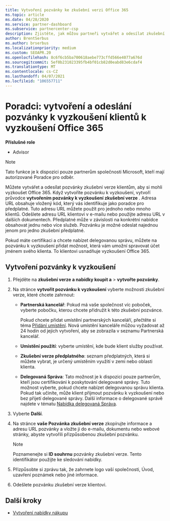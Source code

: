 ```yaml
---
title: Vytvoření pozvánky ke zkušební verzi Office 365
ms.topic: article
ms.date: 04/28/2020
ms.service: partner-dashboard
ms.subservice: partnercenter-csp
description: Zjistěte, jak můžou partneři vytvářet a odesílat zkušební pozvánky pro klienty a vyzkoušet si Office 365. Partneři jsou mnohem oprávněným poradcem pro odběr.
author: BrentSerbus
ms.author: brserbus
ms.localizationpriority: medium
ms.custom: SEOAPR.20
ms.openlocfilehash: 8c6f6cb5ba700618aebe773cffd566e4077a676d
ms.sourcegitcommit: 5ef0b231023395fb4bf01cb82d0eabd83e6cdaf4
ms.translationtype: MT
ms.contentlocale: cs-CZ
ms.lasthandoff: 04/07/2021
ms.locfileid: "106557711"
---
```

# <a name="advisors-create-and-send-a-trial-invitation-for-clients-to-try-office-365"></a>Poradci: vytvoření a odeslání pozvánky k vyzkoušení klientů k vyzkoušení Office 365


**Příslušné role**

- Advisor

> [!NOTE]
> Tato funkce je k dispozici pouze partnerům společnosti Microsoft, kteří mají autorizované Poradce pro odběr.

Můžete vytvářet a odesílat pozvánky zkušební verze klientům, aby si mohli vyzkoušet Office 365. Když vytvoříte pozvánku k vyzkoušení, vytvoří průvodce **vytvořením pozvánky k vyzkoušení zkušební verze** . Adresa URL obsahuje vložený kód, který vás identifikuje jako poradce pro předplatné. Tuto adresu URL můžete použít pro jednoho nebo mnoho klientů. Odešlete adresu URL klientovi v e-mailu nebo použijte adresu URL v dalších dokumentech. Předplatné může v závislosti na konkrétní nabídce obsahovat jednu nebo více služeb. Pozvánku je možné odeslat najednou jenom pro jedno zkušební předplatné.

Pokud máte certifikaci a chcete nabízet delegovanou správu, můžete na pozvánku k vyzkoušení přidat možnost, která vám umožní spravovat účet jménem svého klienta. To klientovi usnadňuje vyzkoušení Office 365.

## <a name="to-create-a-trial-invitation"></a>Vytvoření pozvánky k vyzkoušení

1. Přejděte na **zkušební verze a nabídky koupit a**  >  **vytvořte pozvánky**.

2. Na stránce **vytvořit pozvánku k vyzkoušení** vyberte možnosti zkušební verze, které chcete zahrnout:

    - **Partnerská kancelář**: Pokud má vaše společnost víc poboček, vyberte pobočku, kterou chcete přidružit k této zkušební pozvánce.

        Pokud chcete přidat umístění partnerských kanceláří, přečtěte si téma [Přidání umístění](manage-locations.md). Nová umístění kanceláře můžou vyžadovat až 24 hodin od jejich vytvoření, aby se zobrazila v seznamu Partnerská kancelář.

    - **Umístění použití**: vyberte umístění, kde bude klient služby používat.
    - **Zkušební verze předplatného**: seznam předplatných, která si můžete vybrat, je určený umístěním využití v zemi nebo oblasti klienta.
    - **Delegovaná Správa**: Tato možnost je k dispozici pouze partnerům, kteří jsou certifikováni k poskytování delegované správy. Tuto možnost vyberte, pokud chcete nabízet delegovanou správu klienta. Pokud tak učiníte, může klient přijmout pozvánku k vyzkoušení nebo bez přijetí delegované správy. Další informace o delegované správě najdete v tématu [Nabídka delegovaná Správa](customers-revoke-admin-privileges.md).

3. Vyberte **Další**.

4. Na stránce **vaše Pozvánka zkušební verze** zkopírujte informace a adresu URL pozvánky a vložte ji do e-mailu, dokumentu nebo webové stránky, abyste vytvořili přizpůsobenou zkušební pozvánku.

    > [!NOTE]
    > Poznamenejte si **ID souhrnu** pozvánky zkušební verze. Tento identifikátor použijte ke sledování nabídky.

5. Přizpůsobte si zprávu tak, že zahrnete logo vaší společnosti, Úvod, uzavření poznámek nebo jiné informace.

6. Odešlete pozvánku zkušební verze klientovi.

## <a name="next-steps"></a>Další kroky

- [Vytvoření nabídky nákupu](advisor-create-a-purchase-offer.md)
